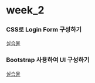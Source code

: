 week_2
======
### CSS로 Login Form 구성하기
 [실습물](https://lee7198.github.io/LikeLion/week2/)
### Bootstrap 사용하여 UI 구성하기
 [실습물](https://lee7198.github.io/LikeLion/week2-2/)
